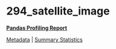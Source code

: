 # 294_satellite_image

[**Pandas Profiling Report**](https://epistasislab.github.io/penn-ml-benchmarks/profile/294_satellite_image.html)

[Metadata](metadata.yaml) | [Summary Statistics](summary_stats.tsv)
